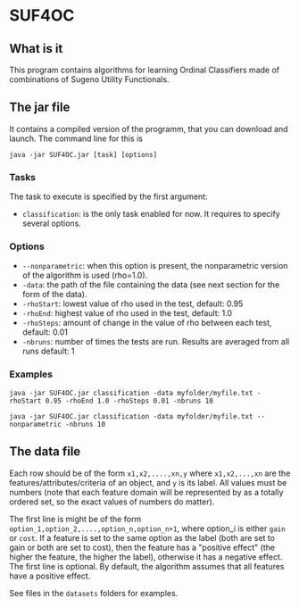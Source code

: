 # SUF4OC

## What is it

This program contains algorithms for learning Ordinal Classifiers made of combinations of Sugeno Utility Functionals.

## The jar file

It contains a compiled version of the programm, that you can download and launch. The command line for this is
```
java -jar SUF4OC.jar [task] [options]
```

### Tasks
The task to execute is specified by the first argument:
* ``classification``: is the only task enabled for now. It requires to specify several options. 

### Options
* ``--nonparametric``: when this option is present, the nonparametric version of the algorithm is used (rho=1.0).
* ``-data``: the path of the file containing the data (see next section for the form of the data).
* ``-rhoStart``: lowest value of rho used in the test, default: 0.95
* ``-rhoEnd``: highest value of rho used in the test, default: 1.0
* ``-rhoSteps``: amount of change in the value of rho between each test, default: 0.01
* ``-nbruns``: number of times the tests are run. Results are averaged from all runs default: 1

### Examples
```java -jar SUF4OC.jar classification -data myfolder/myfile.txt -rhoStart 0.95 -rhoEnd 1.0 -rhoSteps 0.01 -nbruns 10```

```java -jar SUF4OC.jar classification -data myfolder/myfile.txt --nonparametric -nbruns 10```

## The data file

Each row should be of the form ``x1,x2,....,xn,y`` where ``x1,x2,...,xn`` are the features/attributes/criteria of an object, and ``y`` is its label. All values must be numbers (note that each feature domain will be represented by as a totally ordered set, so the exact values of numbers do matter).

The first line is might be of the form ``option_1,option_2,....,option_n,option_n+1``, where option_i is either ``gain`` or ``cost``. If a feature is set to the same option as the label (both are set to gain or both are set to cost), then the feature has a "positive effect" (the higher the feature, the higher the label), otherwise it has a negative effect. The first line is optional. By default, the algorithm assumes that all features have a positive effect.

See files in the ``datasets`` folders for examples.
